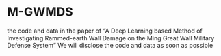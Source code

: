 # M-GWMDS
the code and data in the paper of  “A Deep Learning based Method of Investigating Rammed-earth Wall Damage on the Ming Great Wall Military Defense System”
We will disclose the code and data as soon as possible
